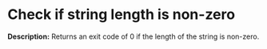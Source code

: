 # Check if string length is non-zero

**Description:** Returns an exit code of 0 if the length of the string is non-zero.

